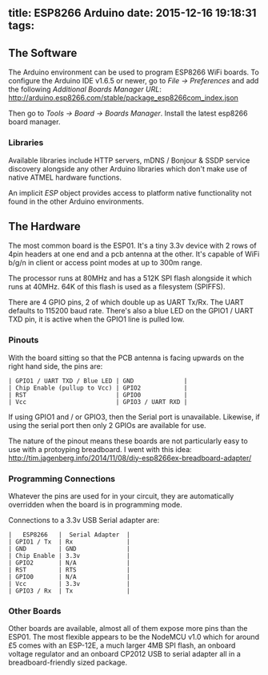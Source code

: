 title: ESP8266 Arduino
date: 2015-12-16 19:18:31
tags:
---
## The Software

The Arduino environment can be used to program ESP8266 WiFi boards. To configure the Arduino IDE v1.6.5
or newer, go to *File -> Preferences* and add the following *Additional Boards Manager URL*:
http://arduino.esp8266.com/stable/package_esp8266com_index.json

Then go to *Tools -> Board -> Boards Manager*. Install the latest esp8266 board manager.

### Libraries

Available libraries include HTTP servers, mDNS / Bonjour & SSDP service discovery alongside
any other Arduino libraries which don't make use of native ATMEL hardware functions.

An implicit *ESP* object provides access to platform native functionality not found in the other
Arduino environments. 

## The Hardware

The most common board is the ESP01. It's a tiny 3.3v device with 2 rows of 4pin headers at one end and
a pcb antenna at the other. It's capable of WiFi b/g/n in client or access point modes at up to 300m range.

The processor runs at 80MHz and has a 512K SPI flash alongside it which runs at 40MHz. 64K of this flash
is used as a filesystem (SPIFFS).

There are 4 GPIO pins, 2 of which double up as UART Tx/Rx. The UART defaults to 115200 baud rate. There's
also a blue LED on the GPIO1 / UART TXD pin, it is active when the GPIO1 line is pulled low.

### Pinouts

With the board sitting so that the PCB antenna is facing upwards on the right hand side, the pins are:

    | GPIO1 / UART TXD / Blue LED | GND              |
    | Chip Enable (pullup to Vcc) | GPIO2            | 
    | RST                         | GPIO0            |
    | Vcc                         | GPIO3 / UART RXD |

If using GPIO1 and / or GPIO3, then the Serial port is unavailable. Likewise, if using the serial port
then only 2 GPIOs are available for use.

The nature of the pinout means these boards are not particularly easy to use with a protoyping
breadboard. I went with this idea: http://tim.jagenberg.info/2014/11/08/diy-esp8266ex-breadboard-adapter/

### Programming Connections

Whatever the pins are used for in your circuit, they are automatically overridden when the board is in
programming mode.

Connections to a 3.3v USB Serial adapter are:

    |   ESP8266   |  Serial Adapter  |
    | GPIO1 / Tx  | Rx               |
    | GND         | GND              |
    | Chip Enable | 3.3v             |
    | GPIO2       | N/A              |
    | RST         | RTS              |
    | GPIO0       | N/A              |
    | Vcc         | 3.3v             |
    | GPIO3 / Rx  | Tx               |

### Other Boards

Other boards are available, almost all of them expose more pins than the ESP01. The most flexible
appears to be the NodeMCU v1.0 which for around £5 comes with an ESP-12E, a much larger 4MB SPI flash,
an onboard voltage regulator and an onboard CP2012 USB to serial adapter all in a breadboard-friendly
sized package.
